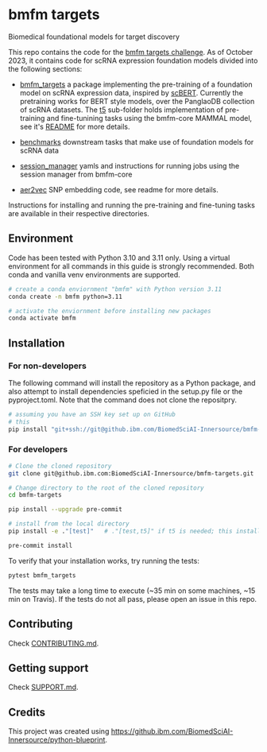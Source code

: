# bmfm targets

Biomedical foundational models for target discovery

This repo contains the code for the [bmfm targets challenge](https://challenges.apps.res.ibm.com/challenges/6452?tab=details).
As of October 2023, it contains code for scRNA expression foundation models divided into the following sections:

* [bmfm_targets](./bmfm_targets/) a package implementing the pre-training of a foundation model on scRNA expression data, inspired by [scBERT](https://github.com/TencentAILabHealthcare/scBERT). Currently the pretraining works for BERT style models, over the PanglaoDB collection of scRNA datasets.
The [t5](./bmfm_targets/tasks/t5) sub-folder holds implementation of pre-training and fine-tunining tasks using the bmfm-core MAMMAL model, see it's [README](./bmfm-targets/tasks/t5/README.md) for more details.

* [benchmarks](./benchmarks/) downstream tasks that make use of foundation models for scRNA data

* [session_manager](./session_manager/) yamls and instructions for running jobs using the session manager from bmfm-core

* [aer2vec](./aer2vec/) SNP embedding code, see readme for more details.

Instructions for installing and running the pre-training and fine-tuning tasks are available in their respective directories.


## Environment

Code has been tested with Python 3.10 and 3.11 only.
Using a virtual environment for all commands in this guide is strongly recommended.
Both conda and vanilla venv environments are supported.

```sh
# create a conda enviornment "bmfm" with Python version 3.11
conda create -n bmfm python=3.11

# activate the enviornment before installing new packages
conda activate bmfm
```

## Installation

### For non-developers
The following command will install the repository as a Python package, and also attempt to install dependencies speficied in the setup.py file or the pyproject.toml. Note that the command does not clone the repositpry.

```sh
# assuming you have an SSH key set up on GitHub
# this
pip install "git+ssh://git@github.ibm.com/BiomedSciAI-Innersource/bmfm-targets.git@main"
```

### For developers


```sh
# Clone the cloned repository
git clone git@github.ibm.com:BiomedSciAI-Innersource/bmfm-targets.git

# Change directory to the root of the cloned repository
cd bmfm-targets

pip install --upgrade pre-commit

# install from the local directory
pip install -e ."[test]"   # ."[test,t5]" if t5 is needed; this installs many extra packages that are only used for t5

pre-commit install
```

To verify that your installation works, try running the tests:
```sh
pytest bmfm_targets
```
The tests may take a long time to execute (~35 min on some machines, ~15 min on Travis).
If the tests do not all pass, please open an issue in this repo.

## Contributing

Check [CONTRIBUTING.md](.github/CONTRIBUTING.md).

## Getting support

Check [SUPPORT.md](.github/SUPPORT.md).

## Credits
This project was created using https://github.ibm.com/BiomedSciAI-Innersource/python-blueprint.
